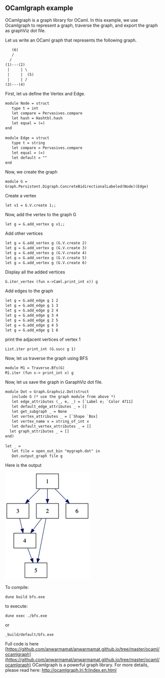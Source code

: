 ## OCamlgraph example

OCamlgraph is a graph library for OCaml. In this example, we use Ocamlgraph
to represent a graph, traverse the graph, and export the graph as
graphViz dot file.

Let us write an OCaml graph that represents the following graph.
```
   (6)
   /
  /
(1)---(2)
 |     | \
 |     |  (5)
 |     | /
(3)---(4)
```
First, let us define the Vertex and Edge.
```
module Node = struct                                                                
   type t = int                                                                     
   let compare = Pervasives.compare                                                 
   let hash = Hashtbl.hash                                                          
   let equal = (=)                                                                  
end                                                                                 

module Edge = struct                                                                
   type t = string                                                                  
   let compare = Pervasives.compare                                                 
   let equal = (=)                                                                  
   let default = ""                                                                 
end
```
Now, we create the graph
```
module G =  Graph.Persistent.Digraph.ConcreteBidirectionalLabeled(Node)(Edge)
```

Create a vertex
```
let v1 = G.V.create 1;;
```
Now, add the vertex to the graph G
```
let g = G.add_vertex g v1;;
```
Add other vertices
```
let g = G.add_vertex g (G.V.create 2)                                                                   let g = G.add_vertex g (G.V.create 3)                                                                   let g = G.add_vertex g (G.V.create 4)                                                                   let g = G.add_vertex g (G.V.create 5)
let g = G.add_vertex g (G.V.create 6)  
```

Display all the added vertices
```
G.iter_vertex (fun x->Caml.print_int x)) g
```
Add edges to the graph
```
let g = G.add_edge g 1 2                                                                                let g = G.add_edge g 1 3                                                                                let g = G.add_edge g 2 4                                                                                let g = G.add_edge g 3 4                                                                                let g = G.add_edge g 2 5                                                                                let g = G.add_edge g 4 5                                                                                let g = G.add_edge g 1 6 
```
print the adjacent vertices of vertex 1
```
List.iter print_int (G.succ g 1)
```

Now, let us traverse the graph using BFS
```
module M1 = Traverse.Bfs(G)
M1.iter (fun x-> print_int x) g   
```

Now, let us save the graph in GaraphViz dot file.
```
module Dot = Graph.Graphviz.Dot(struct
   include G (* use the graph module from above *)
   let edge_attributes (_, e, _) = [`Label e; `Color 4711]
   let default_edge_attributes _ = []
   let get_subgraph _ = None
   let vertex_attributes _ = [`Shape `Box]
   let vertex_name v = string_of_int v
   let default_vertex_attributes _ = []
  let graph_attributes _ = []
end)
                                                                                                let _ =
   let file = open_out_bin "mygraph.dot" in
   Dot.output_graph file g 
```
Here is the output

![BFS Graph](bfs.png)

To compile:
```
dune build bfs.exe
```
to execute:
```
dune exec ./bfs.exe
```
or
```
_build/default/bfs.exe
```

Full code is here [https://github.com/anwarmamat/anwarmamat.github.io/tree/master/ocaml/ocamlgraph](https://github.com/anwarmamat/anwarmamat.github.io/tree/master/ocaml/ocamlgraph)
OCamlgraph is a powerful graph library. For more details, please read here: http://ocamlgraph.lri.fr/index.en.html

